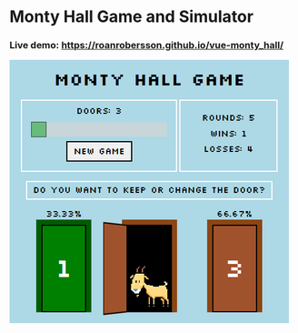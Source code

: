 # Monty Hall Game and Simulator

### Live demo: https://roanrobersson.github.io/vue-monty_hall/


 ![](public/img/live_demo.png)
